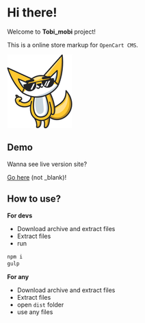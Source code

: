 <h1>Hi there!</h1>
<p>Welcome to <strong>Tobi_mobi</strong> project!</p>
<p>This is a online store markup for <code>OpenCart CMS</code>.</p>
<img src="https://github.com/vladorg/tobi_mobi/raw/master/dist/img/chudik2.png" alt="Tobi image">
<h2>Demo</h2>
<p>Wanna see live version site?<p>
<p><a href="https://vladorg.github.io/tobi_mobi/" target="_blank">Go here</a> (not _blank)!<p>
<h2>How to use?</h2>
<p><strong>For devs</strong></p>
<ul>
  <li>Download archive and extract files</li>
  <li>Extract files</li>
  <li>run</li>	
  </li>
</ul>

```javascript
npm i
gulp
``` 

<p><strong>For any</strong></p>
<ul>
  <li>Download archive and extract files</li>
  <li>Extract files</li>
  <li>open <code>dist</code> folder</li>
  <li>use any files</li>
</ul>
